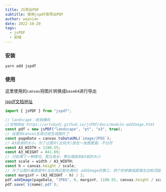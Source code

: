 ```yaml
---
title: JS导出PDF
subtitle: 使用jspdf库导出PDF
author: waynian
date: 2022-10-20
tags:
  - jsPDF
  - 前端
---
```


### 安装

```
yarn add jspdf
```

### 使用

这里使用的`canvas`将图片转换成`base64`进行导出

[jspdf文档地址](https://artskydj.github.io/jsPDF/docs/module-addImage.html)

```js
import { jsPDF } from "jspdf";

// landscape：纸张横向
//文档地址 https://artskydj.github.io/jsPDF/docs/module-addImage.html
const pdf = new jsPDF("landscape", "pt", "a3", true);
// 这里的canvas生成已经生成图片了
const pageData = canvas.toDataURL(`image/JPEG`);
// A3纸张的大小，为了让图片(比较大)放在一张图里面，不分页
const A3_WIDTH = 1190.55;
const A3_HEIGHT = 841.89;
// 只处理了一种情况，宽比高长，等比缩放到A3纸的大小
const scale = width / A3_WIDTH;
const h = canvas.height / scale;
// 为了让图片垂直居中(左右两边是充满的) addImage的第三、四个的参数指距离左边和顶部的距离
const marginY = (A3_HEIGHT - h) / 2;
pdf.addImage(pageData, "JPEG", 0, marginY, 1190.55, canvas.height / scale);
pdf.save(`${name}.pdf`);

```
